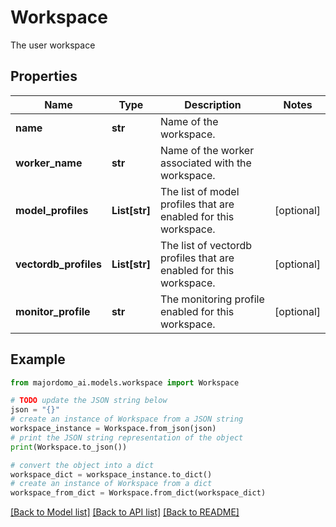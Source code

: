 # Workspace

The user workspace

## Properties

Name | Type | Description | Notes
------------ | ------------- | ------------- | -------------
**name** | **str** | Name of the workspace. | 
**worker_name** | **str** | Name of the worker associated with the workspace. | 
**model_profiles** | **List[str]** | The list of model profiles that are enabled for this workspace. | [optional] 
**vectordb_profiles** | **List[str]** | The list of vectordb profiles that are enabled for this workspace. | [optional] 
**monitor_profile** | **str** | The monitoring profile enabled for this workspace. | [optional] 

## Example

```python
from majordomo_ai.models.workspace import Workspace

# TODO update the JSON string below
json = "{}"
# create an instance of Workspace from a JSON string
workspace_instance = Workspace.from_json(json)
# print the JSON string representation of the object
print(Workspace.to_json())

# convert the object into a dict
workspace_dict = workspace_instance.to_dict()
# create an instance of Workspace from a dict
workspace_from_dict = Workspace.from_dict(workspace_dict)
```
[[Back to Model list]](../README.md#documentation-for-models) [[Back to API list]](../README.md#documentation-for-api-endpoints) [[Back to README]](../README.md)


